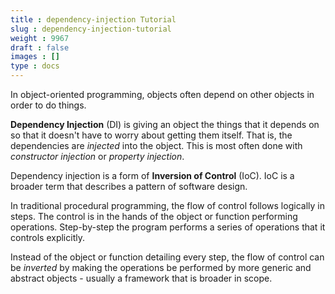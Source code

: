 ```yaml
---
title : dependency-injection Tutorial
slug : dependency-injection-tutorial
weight : 9967
draft : false
images : []
type : docs
---
```


In object-oriented programming, objects often depend on other objects in order to do things.

**Dependency Injection** (DI) is giving an object the things that it depends on so that it doesn't have to worry about getting them itself. That is, the dependencies are *injected* into the object. This is most often done with *constructor injection* or *property injection*.

Dependency injection is a form of **Inversion of Control** (IoC). IoC is a broader term that describes a pattern of software design.

In traditional procedural programming, the flow of control follows logically in steps. The control is in the hands of the object or function performing operations. Step-by-step the program performs a series of operations that it controls explicitly.

Instead of the object or function detailing every step, the flow of control can be *inverted* by making the operations be performed by more generic and abstract objects - usually a framework that is broader in scope.

